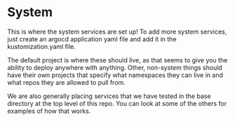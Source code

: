 # System

This is where the system services are set up!  To add more system services,
just create an argocd application yaml file and add it in the kustomization.yaml file.

The default project is where these should live, as that seems to give you the ability
to deploy anywhere with anything.  Other, non-system things should have their own
projects that specify what namespaces they can live in and what repos they are allowed
to pull from.

We are also generally placing services that we have tested in the base directory at the
top level of this repo.  You can look at some of the others for examples of how that
works.
